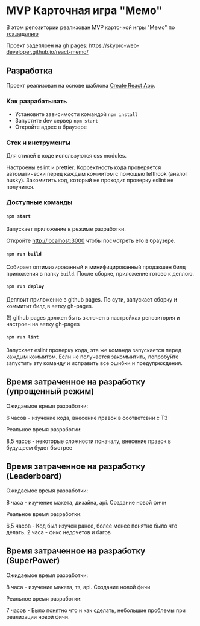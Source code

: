 # MVP Карточная игра "Мемо"

В этом репозитории реализован MVP карточкой игры "Мемо" по [тех.заданию](./docs/mvp-spec.md)

Проект задеплоен на gh pages:
https://skypro-web-developer.github.io/react-memo/

## Разработка

Проект реализован на основе шаблона [Create React App](https://github.com/facebook/create-react-app).

### Как разрабатывать

- Установите зависимости командой `npm install`
- Запустите dev сервер `npm start`
- Откройте адрес в браузере

### Стек и инструменты

Для стилей в коде используются css modules.

Настроены eslint и prettier. Корректность кода проверяется автоматически перед каждым коммитом с помощью lefthook (аналог husky). Закомитить код, который не проходит проверку eslint не получится.

### Доступные команды

#### `npm start`

Запускает приложение в режиме разработки.

Откройте [http://localhost:3000](http://localhost:3000) чтобы посмотреть его в браузере.

#### `npm run build`

Собирает оптимизированный и минифицированный продакшен билд приложения в папку `build`.
После сборке, приложение готово к деплою.

#### `npm run deploy`

Деплоит приложение в github pages. По сути, запускает сборку и коммитит билд в ветку gh-pages.

(!) github pages должен быть включен в настройках репозитория и настроен на ветку gh-pages

#### `npm run lint`

Запускает eslint проверку кода, эта же команда запускается перед каждым коммитом.
Если не получается закоммитить, попробуйте запустить эту команду и исправить все ошибки и предупреждения.

## Время затраченное на разработку (упрощенный режим)

Ожидаемое время разработки:

6 часов - изучение кода, внесение правок в соответсвии с ТЗ

Реальное время разработки:

8,5 часов - некоторые сложности поначалу, внесение правок в будущеем будет быстрее

## Время затраченное на разработку (Leaderboard)

Ожидаемое время разработки:

8 часа - изучение макета, дизайна, api. Создание новой фичи

Реальное время разработки:

6,5 часов - Код был изучен ранее, более менее понятно было что делать.
2 часа - фикс недочетов и багов

## Время затраченное на разработку (SuperPower)

Ожидаемое время разработки:

8 часа - изучение макета, тз, api. Создание новой фичи

Реальное время разработки:

7 часов - Было понятно что и как сделать, небольшие проблемы при реализации новой фичи.
